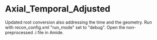 # Axial_Temporal_Adjusted
Updated root conversion also addressing the time and the geometry. 
Run with recon_config.xml "run_mode" set to "debug".
Open the non-preprocessed .i file in Amide. 
